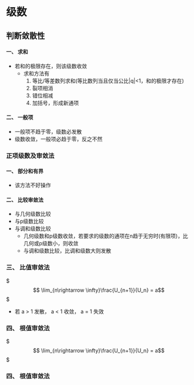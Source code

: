 # 级数
## 判断敛散性
#### 一、 求和
- 若和的极限存在，则该级数收敛
	- 求和方法有
		1. 等比/等差数列求和(等比数列当且仅当公比|q|\<1，和的极限才存在)
		2. 裂项相消
		3. 错位相减
		4. 加括号，形成新通项

#### 二、 一般项
- 一般项不趋于零，级数必发散
- 级数收敛，一般项必趋于零，反之不然

### 正项级数及审敛法
#### 一、 部分和有界
- 该方法不好操作
#### 二、 比较审敛法
- 与几何级数比较
- 与p级数比较
- 与调和级数比较
	- 几何级数和p级数收敛，若要求的级数的通项在n趋于无穷时(有限项)，比几何或p级数小，则收敛
	- 与调和级数比较，比调和级数大则发散

### 三、 比值审敛法
$$$ \lim_{n\rightarrow  \infty}\frac{U_{n+1}}{U_n} = a$$$
- 若 a > 1 发散， a < 1 收敛， a = 1 失效

### 四、 根值审敛法
$$$ \lim_{n\rightarrow  \infty}\frac{U_{n+1}}{U_n} = a$$$





### 四、 根值审敛法